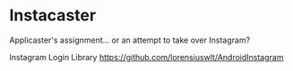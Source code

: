 # Instacaster

Applicaster's assignment... or an attempt to take over Instagram?

Instagram Login Library
https://github.com/lorensiuswlt/AndroidInstagram

